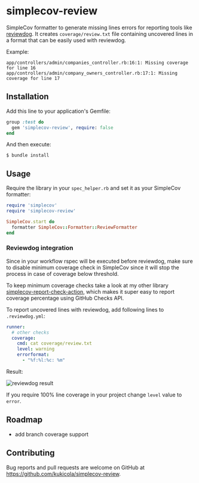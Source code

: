 # simplecov-review

SimpleCov formatter to generate missing lines errors for reporting tools
like [reviewdog](https://github.com/reviewdog/reviewdog). It creates `coverage/review.txt` file containing uncovered
lines in a format that can be easily used with reviewdog.

Example:

```
app/controllers/admin/companies_controller.rb:16:1: Missing coverage for line 16
app/controllers/admin/company_owners_controller.rb:17:1: Missing coverage for line 17
```

## Installation

Add this line to your application's Gemfile:

```ruby
group :test do
  gem 'simplecov-review', require: false
end
```

And then execute:

    $ bundle install

## Usage

Require the library in your `spec_helper.rb` and set it as your SimpleCov formatter:

```ruby
require 'simplecov'
require 'simplecov-review'

SimpleCov.start do
  formatter SimpleCov::Formatter::ReviewFormatter
end
```

### Reviewdog integration

Since in your workflow rspec will be executed before reviewdog, make sure to disable minimum coverage check in
SimpleCov since it will stop the process in case of coverage below threshold.

To keep minimum coverage checks take a look at my other
library [simplecov-report-check-action](https://github.com/kukicola/simplecov-report-check-action), which makes it super
easy to report coverage percentage using GitHub Checks API.

To report uncovered lines with reviewdog, add following lines to `.reviewdog.yml`:

```yaml
runner:
  # other checks
  coverage:
    cmd: cat coverage/review.txt
    level: warning
    errorformat:
      - "%f:%l:%c: %m"
```

Result:

![reviewdog result](https://kukicola.io/assets/img/review/missing-coverage.png)

If you require 100% line coverage in your project change `level` value to `error`.

## Roadmap

* add branch coverage support

## Contributing

Bug reports and pull requests are welcome on GitHub at https://github.com/kukicola/simplecov-review.
